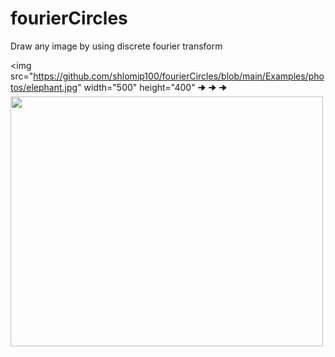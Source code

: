 # fourierCircles
Draw any image by using discrete fourier transform

<img src="https://github.com/shlomip100/fourierCircles/blob/main/Examples/photos/elephant.jpg" width="500" height="400" 🠊 🠊 🠊 <img src="https://github.com/shlomip100/fourierCircles/blob/main/Examples/gifs/elephant.gif" width="500" height="400" />
